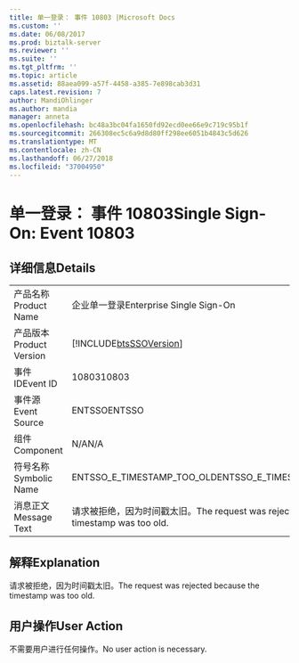 ```yaml
---
title: 单一登录： 事件 10803 |Microsoft Docs
ms.custom: ''
ms.date: 06/08/2017
ms.prod: biztalk-server
ms.reviewer: ''
ms.suite: ''
ms.tgt_pltfrm: ''
ms.topic: article
ms.assetid: 88aea099-a57f-4458-a385-7e898cab3d31
caps.latest.revision: 7
author: MandiOhlinger
ms.author: mandia
manager: anneta
ms.openlocfilehash: bc48a3bc04fa1650fd92ecd0ee66e9c719c95b1f
ms.sourcegitcommit: 266308ec5c6a9d8d80ff298ee6051b4843c5d626
ms.translationtype: MT
ms.contentlocale: zh-CN
ms.lasthandoff: 06/27/2018
ms.locfileid: "37004950"
---
```

# <a name="single-sign-on-event-10803"></a><span data-ttu-id="65a8d-102">单一登录： 事件 10803</span><span class="sxs-lookup"><span data-stu-id="65a8d-102">Single Sign-On: Event 10803</span></span>
## <a name="details"></a><span data-ttu-id="65a8d-103">详细信息</span><span class="sxs-lookup"><span data-stu-id="65a8d-103">Details</span></span>  
  
|                 |                                                             |
|-----------------|-------------------------------------------------------------|
|  <span data-ttu-id="65a8d-104">产品名称</span><span class="sxs-lookup"><span data-stu-id="65a8d-104">Product Name</span></span>   |                  <span data-ttu-id="65a8d-105">企业单一登录</span><span class="sxs-lookup"><span data-stu-id="65a8d-105">Enterprise Single Sign-On</span></span>                  |
| <span data-ttu-id="65a8d-106">产品版本</span><span class="sxs-lookup"><span data-stu-id="65a8d-106">Product Version</span></span> | [!INCLUDE[btsSSOVersion](../includes/btsssoversion-md.md)]  |
|    <span data-ttu-id="65a8d-107">事件 ID</span><span class="sxs-lookup"><span data-stu-id="65a8d-107">Event ID</span></span>     |                            <span data-ttu-id="65a8d-108">10803</span><span class="sxs-lookup"><span data-stu-id="65a8d-108">10803</span></span>                            |
|  <span data-ttu-id="65a8d-109">事件源</span><span class="sxs-lookup"><span data-stu-id="65a8d-109">Event Source</span></span>   |                           <span data-ttu-id="65a8d-110">ENTSSO</span><span class="sxs-lookup"><span data-stu-id="65a8d-110">ENTSSO</span></span>                            |
|    <span data-ttu-id="65a8d-111">组件</span><span class="sxs-lookup"><span data-stu-id="65a8d-111">Component</span></span>    |                             <span data-ttu-id="65a8d-112">N/A</span><span class="sxs-lookup"><span data-stu-id="65a8d-112">N/A</span></span>                             |
|  <span data-ttu-id="65a8d-113">符号名称</span><span class="sxs-lookup"><span data-stu-id="65a8d-113">Symbolic Name</span></span>  |                 <span data-ttu-id="65a8d-114">ENTSSO_E_TIMESTAMP_TOO_OLD</span><span class="sxs-lookup"><span data-stu-id="65a8d-114">ENTSSO_E_TIMESTAMP_TOO_OLD</span></span>                  |
|  <span data-ttu-id="65a8d-115">消息正文</span><span class="sxs-lookup"><span data-stu-id="65a8d-115">Message Text</span></span>   | <span data-ttu-id="65a8d-116">请求被拒绝，因为时间戳太旧。</span><span class="sxs-lookup"><span data-stu-id="65a8d-116">The request was rejected because the timestamp was too old.</span></span> |
  
## <a name="explanation"></a><span data-ttu-id="65a8d-117">解释</span><span class="sxs-lookup"><span data-stu-id="65a8d-117">Explanation</span></span>  
 <span data-ttu-id="65a8d-118">请求被拒绝，因为时间戳太旧。</span><span class="sxs-lookup"><span data-stu-id="65a8d-118">The request was rejected because the timestamp was too old.</span></span>  
  
## <a name="user-action"></a><span data-ttu-id="65a8d-119">用户操作</span><span class="sxs-lookup"><span data-stu-id="65a8d-119">User Action</span></span>  
 <span data-ttu-id="65a8d-120">不需要用户进行任何操作。</span><span class="sxs-lookup"><span data-stu-id="65a8d-120">No user action is necessary.</span></span>